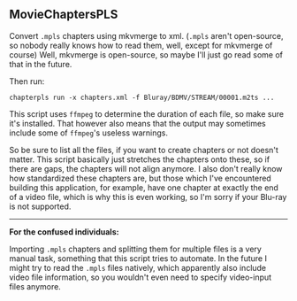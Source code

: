 ## **M**ovieChapters**PLS**

Convert `.mpls` chapters using mkvmerge to xml. (`.mpls` aren't open-source, so nobody really knows how to read them, well, except for mkvmerge of course)
Well, mkvmerge is open-source, so maybe I'll just go read some of that in the future.

Then run:
```
chapterpls run -x chapters.xml -f Bluray/BDMV/STREAM/00001.m2ts ...
```

This script uses `ffmpeg` to determine the duration of each file, so make sure it's installed. That however also means that the output may sometimes include some of `ffmpeg`'s useless warnings.

So be sure to list all the files, if you want to create chapters or not doesn't matter. This script basically just stretches the chapters onto these, so if there are gaps, the chapters will not align anymore.
I also don't really know how standardized these chapters are, but those which I've encountered building this application, for example, have one chapter at exactly the end of a video file, which is why this is even working, so I'm sorry if your Blu-ray is not supported.

___

**For the confused individuals:**

Importing `.mpls` chapters and splitting them for multiple files is a very manual task, something that this script tries to automate. In the future I might try to read the `.mpls` files natively, which apparently also include video file information, so you wouldn't even need to specify video-input files anymore.
